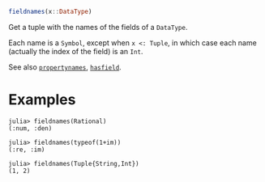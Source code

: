```julia
fieldnames(x::DataType)
```

Get a tuple with the names of the fields of a `DataType`.

Each name is a `Symbol`, except when `x <: Tuple`, in which case each name (actually the index of the field) is an `Int`.

See also [`propertynames`](@ref), [`hasfield`](@ref).

# Examples

```jldoctest
julia> fieldnames(Rational)
(:num, :den)

julia> fieldnames(typeof(1+im))
(:re, :im)

julia> fieldnames(Tuple{String,Int})
(1, 2)
```
